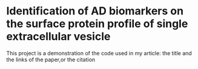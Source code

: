 # Identification of AD biomarkers on the surface protein profile of single extracellular vesicle
This project is a demonstration of the code used in my article: the title and the links of the paper,or the citation 
